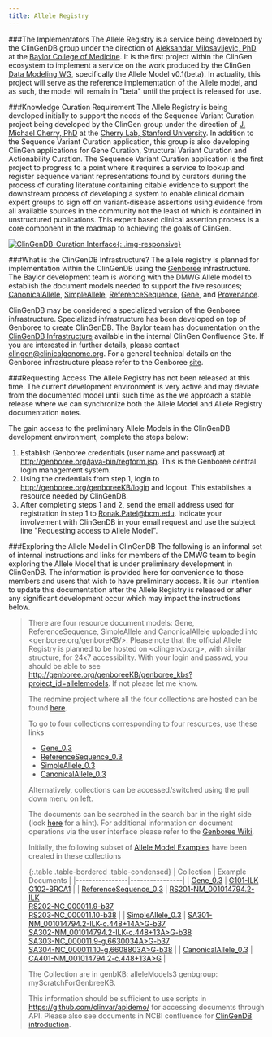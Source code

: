 ```yaml
---
title: Allele Registry 
---
```


###The Implementators
The Allele Registry is a service being developed by the ClinGenDB group under the direction of [Aleksandar Milosavljevic, PhD](http://www.clinicalgenome.org/about/people/staff/aleksandar-milosavljevic/) at the [Baylor College of Medicine](https://www.bcm.edu/). It is the first project within the ClinGen ecosystem to implement a service on the work produced by the ClinGen [Data Modeling WG](http://www.clinicalgenome.org/about/working-groups/data-model/), specifically the Allele Model v0.1(beta). In actuality, this project will serve as the reference implementation of the Allele model, and as such, the model will remain in "beta" until the project is released for use. 

###Knowledge Curation Requirement
The Allele Registry is being developed initially to support the needs of the Sequence Variant Curation project being developed by the ClinGen group under the direction of [J. Michael Cherry, PhD](http://www.clinicalgenome.org/about/people/staff/j-michael-cherry-phd/) at the [Cherry Lab, Stanford University](http://cherrylab.stanford.edu/). In addition to the Sequence Variant Curation application, this group is also developing ClinGen applications for Gene Curation, Structural Variant Curation and Actionability Curation.  The Sequence Variant Curation application is the first project to progress to a point where it requires a service to lookup and register sequence variant representations found by curators during the process of curating literature containing citable evidence to support the downstream process of developing a system to enable clinical domain expert groups to sign off on variant-disease assertions using evidence from all available sources in the community not the least of which is contained in unstructured publications. This expert based clinical assertion process is a core component in the roadmap to achieving the goals of ClinGen.

[![ClinGenDB-Curation Interface](/images/clingendb_curation_interface.png){: .img-responsive}](/images/clingendb_curation_interface.png)

###What is the ClinGenDB Infrastructure?
The allele registry is planned for implementation within the ClinGenDB using the [Genboree](http://genboree.org/site/) infrastructure.  The Baylor development team is working with the DMWG Allele model to establish the document models needed to support the five resources; [CanonicalAllele](/allele/resource/canonical_allele/index.html), [SimpleAllele](/allele/resource/simple_allele/index.html), [ReferenceSequence](/allele/resource/reference_sequence/index.html), [Gene](/allele/resource/gene/index.html), and [Provenance](/allele/resource/provenance/index.html).

ClinGenDB may be considered a specialized version of the Genboree infrastructure. Specialized infrastructure has been developed on top of Genboree to create ClinGenDB.  The Baylor team has documentation on the [ClinGenDB Infrastructure](https://ncbiconfluence.ncbi.nlm.nih.gov/display/CLIN/ClinGenDB+Infrastructure) available in the internal ClinGen Confluence Site.  If you are interested in further details, please contact <clingen@clinicalgenome.org>. For a general technical details on the Genboree infrastructure please refer to the Genboree [site](http://genboree.org/site/). 

###Requesting Access
The Allele Registry has not been released at this time. The current development environment is very active and may deviate from the documented model until such time as the we approach a stable release where we can synchronize both the Allele Model and Allele Registry documentation notes.

The gain access to the preliminary Allele Models in the ClinGenDB development environment, complete the steps below:

1. Establish Genboree credentials (user name and password) at <http://genboree.org/java-bin/regform.jsp>. This is the Genboree central login management system.
2. Using the credentials from step 1, login to <http://genboree.org/genboreeKB/login> and logout. This establishes a resource needed by ClinGenDB.
3. After completing steps 1 and 2, send the email address used for registration in step 1 to <Ronak.Patel@bcm.edu>. Indicate your involvement with ClinGenDB in your email request and use the subject line "Requesting access to Allele Model".

###Exploring the Allele Model in ClinGenDB
The following is an informal set of internal instructions and links for members of the DMWG team to begin exploring the Allele Model that is under preliminary development in ClinGenDB. The information is provided here for convenience to those members and users that wish to have preliminary access.  It is our intention to update this documentation after the Allele Registry is released or after any significant development occur which may impact the instructions below.

>There are four resource document models: Gene, ReferenceSequence, SimpleAllele and CanonicalAllele uploaded into <genboree.org/genboreKB/>. Please note that the official Allele Registry is planned to be hosted on <clingenkb.org>, with similar structure, for 24x7 accessibility. With your login and passwd, you should be able to see <http://genboree.org/genboreeKB/genboree_kbs?project_id=allelemodels>. If not please let me know.
>
>The redmine project where all the four collections are hosted can be found [here](http://genboree.org/genboreeKB/genboree_kbs?project_id=allelemodels).
>
>To go to four collections corresponding to four resources, use these links
>
>* [Gene_0.3](http://genboree.org/genboreeKB/genboree_kbs?project_id=allelemodels&coll=Gene_0.3)
>* [ReferenceSequence_0.3](http://genboree.org/genboreeKB/genboree_kbs?project_id=allelemodels&coll=ReferenceSequence_0.3)
>* [SimpleAllele_0.3](http://genboree.org/genboreeKB/genboree_kbs?project_id=allelemodels&coll=SimpleAllele_0.3)
>* [CanonicalAllele_0.3](http://genboree.org/genboreeKB/genboree_kbs?project_id=allelemodels&coll=CanonicalAllele_0.3)
>
>Alternatively, collections can be accessed/switched using the pull down menu on left. 
>
>The documents can be searched in the search bar in the right side (look [here](http://genboree.org/genboreeKB/projects/genboreekb-introduction/wiki/Finding_a_Document) for a hint). For additional information on document operations via the user interface please refer to the [Genboree Wiki](http://genboree.org/genboreeKB/projects/genboreekb-introduction/wiki). 
>
>Initially, the following subset of [Allele Model Examples](/allele/implementation/examples/index.html) have been created in these collections
>
>{:.table .table-bordered .table-condensed}
>| Collection | Example Documents | 
>|----------------|----------------|
>| [Gene_0.3](http://genboree.org/genboreeKB/genboree_kbs?project_id=allelemodels&coll=Gene_0.3) | [G101-ILK](http://genboree.org/genboreeKB/genboree_kbs?project_id=allelemodels&coll=Gene_0.3&doc=G101)<br/> [G102-BRCA1](http://genboree.org/genboreeKB/genboree_kbs?project_id=allelemodels&coll=Gene_0.3&doc=G102) |
>| [ReferenceSequence_0.3](http://genboree.org/genboreeKB/genboree_kbs?project_id=allelemodels&coll=ReferenceSequence_0.3) | [RS201-NM_001014794.2-ILK](http://genboree.org/genboreeKB/genboree_kbs?project_id=allelemodels&coll=ReferenceSequence_0.3&doc=RS201&docVersion=)<br/> [RS202-NC_000011.9-b37](http://genboree.org/genboreeKB/genboree_kbs?project_id=allelemodels&coll=ReferenceSequence_0.3&doc=RS202&docVersion=)<br/>[RS203-NC_000011.10-b38](http://genboree.org/genboreeKB/genboree_kbs?project_id=allelemodels&coll=ReferenceSequence_0.3&doc=RS203&docVersion=) |
>| [SimpleAllele_0.3](http://genboree.org/genboreeKB/genboree_kbs?project_id=allelemodels&coll=SimpleAllele_0.3) | [SA301-NM_001014794.2-ILK-c.448+14A>G-b37](http://genboree.org/genboreeKB/genboree_kbs?project_id=allelemodels&coll=SimpleAllele_0.3&doc=SA301)<br/>[SA302-NM_001014794.2-ILK-c.448+13A>G-b38](http://genboree.org/genboreeKB/genboree_kbs?project_id=allelemodels&coll=SimpleAllele_0.3&doc=SA302)<br/>[SA303-NC_000011.9-g.6630034A>G-b37](http://genboree.org/genboreeKB/genboree_kbs?project_id=allelemodels&coll=SimpleAllele_0.3&doc=SA303)<br/>[SA304-NC_000011.10-g.6608803A>G-b38](http://genboree.org/genboreeKB/genboree_kbs?project_id=allelemodels&coll=SimpleAllele_0.3&doc=SA304) |
>| [CanonicalAllele_0.3](http://genboree.org/genboreeKB/genboree_kbs?project_id=allelemodels&coll=CanonicalAllele_0.3) | [CA401-NM_001014794.2-c.448+13A>G](http://genboree.org/genboreeKB/genboree_kbs?project_id=allelemodels&coll=CanonicalAllele_0.3&doc=CA401) |
>
>The Collection are in 
genbKB:       alleleModels3 
genbgroup:  myScratchForGenbreeKB. 
>
>This information should be sufficient to use scripts in <https://github.com/clinvar/apidemo/> for accessing documents through API. Please also see documents in NCBI confluence for [ClinGenDB introduction](https://ncbiconfluence.ncbi.nlm.nih.gov/display/CLIN/ClinGenDB+Infrastructure). 





